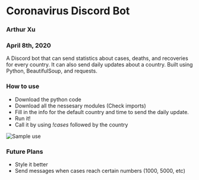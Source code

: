 # Coronavirus Discord Bot

### Arthur Xu
### April 8th, 2020

A Discord bot that can send statistics about cases, deaths, and recoveries for every country. It can also send daily updates about a country. 
Built using Python, BeautifulSoup, and requests.

### How to use

* Download the python code
* Download all the nessesary modules (Check imports)
* Fill in the info for the default country and time to send the daily update.
* Run it!
* Call it by using *!cases* followed by the country

![Sample use](SamplePhoto.png)

### Future Plans

* Style it better
* Send messages when cases reach certain numbers (1000, 5000, etc)
